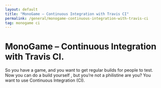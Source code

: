 ```yaml
---
layout: default
title: "MonoGame – Continuous Integration with Travis CI"
permalink: /general/monogame-continuous-integration-with-travis-ci
tag: monogame ci
---
```


# MonoGame – Continuous Integration with Travis CI.

So you have a game, and you want to get regular builds for people to test. Now you can do a build yourself , but you’re not a philistine are you? You want to use Continuous Integration (CI).
